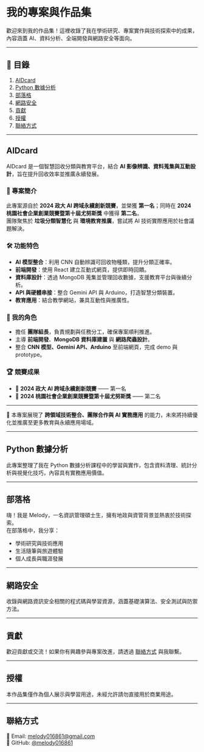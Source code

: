 # 我的專案與作品集

歡迎來到我的作品集！這裡收錄了我在學術研究、專案實作與技術探索中的成果，內容涵蓋 AI、資料分析、全端開發與網路安全等面向。  

---

## 📌 目錄
1. [AIDcard](#aidcard)  
2. [Python 數據分析](#python-數據分析)  
3. [部落格](#部落格)  
4. [網路安全](#網路安全)  
5. [貢獻](#貢獻)  
6. [授權](#授權)  
7. [聯絡方式](#聯絡方式)  

---

## AIDcard

AIDcard 是一個智慧回收分類與教育平台，結合 **AI 影像辨識、資料蒐集與互動設計**，旨在提升回收效率並推廣永續發展。  

### 🎯 專案簡介
此專案源自於 **2024 政大 AI 跨域永續創新競賽**，並榮獲 **第一名**；同時在 **2024 桃園社會企業創業競賽暨第十屆尤努斯獎** 中獲得 **第二名**。  
團隊聚焦於 **垃圾分類智慧化** 與 **環境教育推廣**，嘗試將 AI 技術實際應用於社會議題解決。  

### 🛠️ 功能特色
- **AI 模型整合**：利用 CNN 自動辨識可回收物種類，提升分類正確率。  
- **前端開發**：使用 React 建立互動式網頁，提供即時回饋。  
- **資料庫設計**：透過 MongoDB 蒐集並管理回收數據，支援教育平台與後續分析。  
- **API 與硬體串接**：整合 Gemini API 與 Arduino，打造智慧分類裝置。  
- **教育應用**：結合教學網站，兼具互動性與推廣性。  

### 👥 我的角色
- 擔任 **團隊組長**，負責規劃與任務分工，確保專案順利推進。  
- 主導 **前端開發**、**MongoDB 資料庫建置** 與 **網路爬蟲設計**。  
- 整合 **CNN 模型、Gemini API、Arduino** 至前端網頁，完成 demo 與 prototype。  

### 🏆 競賽成果
- 🥇 **2024 政大 AI 跨域永續創新競賽** —— 第一名  
- 🥈 **2024 桃園社會企業創業競賽暨第十屆尤努斯獎** —— 第二名  

---

📌 本專案展現了 **跨領域技術整合、團隊合作與 AI 實務應用** 的能力，未來將持續優化並推廣至更多教育與永續應用場域。  

---

## Python 數據分析

此專案整理了我在 Python 數據分析課程中的學習與實作，包含資料清理、統計分析與視覺化技巧，內容具有實務應用價值。  

---

## 部落格

嗨！我是 Melody，一名資訊管理碩士生，擁有地政與資管背景並熱衷於技術探索。  
在部落格中，我分享：  
- 學術研究與技術應用  
- 生活隨筆與旅遊體驗  
- 個人成長與職涯發展  

---

## 網路安全

收錄與網路資訊安全相關的程式碼與學習資源，涵蓋基礎演算法、安全測試與防禦方法。  

---

## 貢獻

歡迎貢獻或交流！如果你有興趣參與專案改進，請透過 [聯絡方式](#聯絡方式) 與我聯繫。  

---

## 授權

本作品集僅作為個人展示與學習用途，未經允許請勿直接用於商業用途。

---

## 聯絡方式
📧 Email: melody016861@gmail.com  
🔗 GitHub: [@melody016861](https://github.com/melody016861)  
